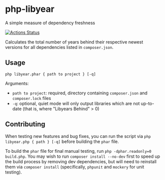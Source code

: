 # php-libyear
A simple measure of dependency freshness

[![Actions Status](https://github.com/stevedesmond-ca/php-libyear/workflows/CI/badge.svg)](https://github.com/stevedesmond-ca/php-libyear/actions)

Calculates the total number of years behind their respective newest versions for all dependencies listed in `composer.json`.

## Usage
`php libyear.phar { path to project } [-q]`

Arguments:
- `path to project`: required, directory containing `composer.json` and `composer.lock` files
- `-q`: optional, quiet mode will only output libraries which are not up-to-date (that is, where "Libyears Behind" > 0)

## Contributing

When testing new features and bug fixes, you can run the script via `php libyear.php { path } [-q]` before building the `phar` file.

To build the `phar` file for final manual testing, run `php -dphar.readonly=0 build.php`. You may wish to run `composer install --no-dev` first to speed up the build process by removing dev dependencies, but will need to reinstall them via `composer install` (specifically, `phpunit` and `mockery` for unit testing).
